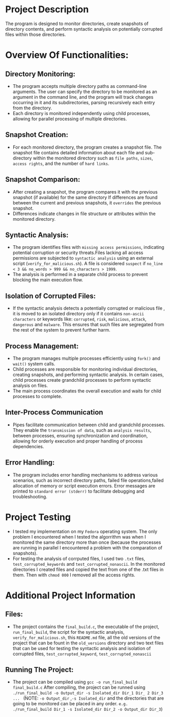 # Project Description

The program is designed to monitor directories, create snapshots of directory contents, and perform syntactic analysis on potentially corrupted files within those directories.

# Overview Of Functionalities:

## Directory Monitoring:

* The program accepts multiple directory paths as command-line arguments. The user can specify the directory to be monitored as an argument in the command line, and the program will track changes occurring in it and its subdirectories, parsing recursively each entry from the directory.
* Each directory is monitored independently using child processes, allowing for parallel processing of multiple directories.

## Snapshot Creation:

* For each monitored directory, the program creates a snapshot file. The snapshot file contains detailed information about each file and sub-directory within the monitored directory such as `file paths`, `sizes`, `access rights`, and the number of `hard links`.

## Snapshot Comparison:

* After creating a snapshot, the program compares it with the previous snapshot (if available) for the same directory If differences are found between the current and previous snapshots, it `overrides` the previous snapshot.
* Differences indicate changes in file structure or attributes within the monitored directory.

## Syntactic Analysis:

* The program identifies files with `missing access permissions`, indicating potential corruption or security threats.Files lacking all access permissions are subjected to `syntactic analysis` using an external script (`verify_for_malicious.sh`). A file is considered `suspect` if `no_line < 3 && no_words > 999 && no_characters > 1999`.
* The analysis is performed in a separate child process to prevent blocking the main execution flow.

## Isolation of Corrupted Files:

* If the syntactic analysis detects a potentially corrupted or malicious file , it is moved to an isolated directory only if it contains `non-ascii characters` or keywords like: `corrupted`, `risk`, `malicious`, `attack`, `dangerous` and `malware`. This ensures that such files are segregated from the rest of the system to prevent further harm.

## Process Management:

* The program manages multiple processes efficiently using `fork()` and `wait()` system calls.
* Child processes are responsible for monitoring individual directories, creating snapshots, and performing syntactic analysis. In certain cases, child processes create grandchild processes to perform syntactic analysis on files.
* The main process coordinates the overall execution and waits for child processes to complete.

## Inter-Process Communication

* Pipes facilitate communication between child and grandchild processes. They enable the `transmission of data`, such as `analysis results`, between processes, ensuring synchronization and coordination, allowing for orderly execution and proper handling of process dependencies.

## Error Handling:

* The program includes error handling mechanisms to address various scenarios, such as incorrect directory paths, failed file operations,failed allocation of memory or script execution errors. Error messages are printed to `standard error (stderr)` to facilitate debugging and troubleshooting.

# Project Testing

* I tested my implementation on my `Fedora` operating system. The only problem I encountered when I tested the algorrithm was when I monitored the same directory more than once (because the processes are running in parallel I encountered a problem with the comparation of snapshots). 
* For testing the analysis of corrputed files, I used two `.txt` files, `test_corrupted_keywords` and `test_corrupted_nonascii`. In the monitored directories I created files and copied the text from one of the .txt files in them. Then with `chmod 000` I removed all the access rights.

# Additional Project Information

## Files:

* The project contains the `final_build.c`, the executable of the project, `run_final_build`, the script for the syntactic analysis, `verify_for_malicious.sh`, this `README.md` file, all the old versions of the project that can be fount in the `old_versions` directory and two text files that can be used for testing the syntactic analysis and isolation of corrupted files, `test_corrupted_keyword`, `test_corrupted_nonascii`

## Running The Project:

* The project can be compiled using `gcc -o run_final_build final_build.c`
After compiling, the project can be runned using `./run_final_build -o Output_dir -s Isolated_dir Dir_1 Dir_ 2 Dir_3 ... ` (NOTE: `-o Output_dir` ,`-s Isolated_dir` and the directories that are going to be monitored can be placed in any order. `e.g. ./run_final_build Dir_1 -s Isolated_dir Dir_2 -o Output_dir Dir_3`)


